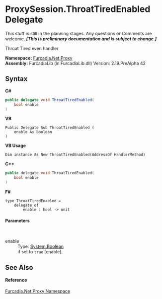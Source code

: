 # ProxySession.ThroatTiredEnabled Delegate
This stuff is still in the planning stages. Any questions or Comments are welcome. _**\[This is preliminary documentation and is subject to change.\]**_

Throat Tired even handler

**Namespace:**&nbsp;<a href="N_Furcadia_Net_Proxy">Furcadia.Net.Proxy</a><br />**Assembly:**&nbsp;FurcadiaLib (in FurcadiaLib.dll) Version: 2.19.PreAlpha 42

## Syntax

**C#**<br />
``` C#
public delegate void ThroatTiredEnabled(
	bool enable
)
```

**VB**<br />
``` VB
Public Delegate Sub ThroatTiredEnabled ( 
	enable As Boolean
)
```

**VB Usage**<br />
``` VB Usage
Dim instance As New ThroatTiredEnabled(AddressOf HandlerMethod)
```

**C++**<br />
``` C++
public delegate void ThroatTiredEnabled(
	bool enable
)
```

**F#**<br />
``` F#
type ThroatTiredEnabled = 
    delegate of 
        enable : bool -> unit
```


#### Parameters
&nbsp;<dl><dt>enable</dt><dd>Type: <a href="http://msdn2.microsoft.com/en-us/library/a28wyd50" target="_blank">System.Boolean</a><br />if set to `true` [enable].</dd></dl>

## See Also


#### Reference
<a href="N_Furcadia_Net_Proxy">Furcadia.Net.Proxy Namespace</a><br />